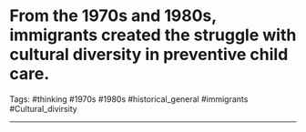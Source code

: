 # From the 1970s and 1980s, immigrants created the struggle with cultural diversity in preventive child care.
Tags: #thinking #1970s #1980s #historical_general #immigrants #Cultural_divirsity 

---